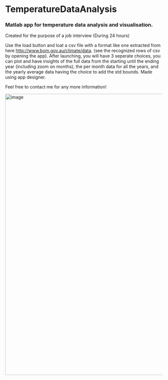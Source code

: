 # TemperatureDataAnalysis
### Matlab  app for temperature data analysis and visualisation. 
Created for the purpose of a job interview (During 24 hours)

Use the load button and loat a csv file with a format like one extracted from here http://www.bom.gov.au/climate/data. (see the recognized rows of csv by opening the app).
After launching, you will have 3 seperate choices, you can plot and have insights of the full data from the starting until the ending year (including zoom on months), the per month data for all the years, and the yearly average data having the choice to add the std bounds.
Made using app designer.

Feel free to contact me for any more information!



<img width="900" alt="image" src="https://user-images.githubusercontent.com/75045818/153246244-3f107aad-cf73-4f9e-aa54-c1fdaff347b5.png">
